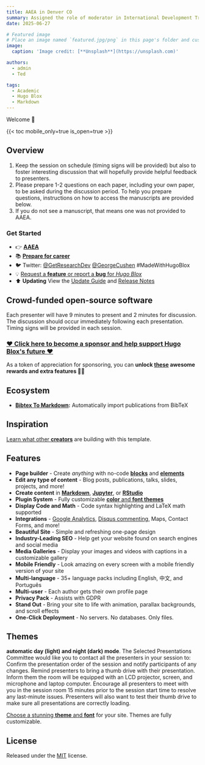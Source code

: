 ```yaml
---
title: AAEA in Denver CO 
summary: Assigned the role of moderator in International Development Trade, Markets, and Policy Lightning Session 1
date: 2025-06-27

# Featured image
# Place an image named `featured.jpg/png` in this page's folder and customize its options here.
image:
  caption: 'Image credit: [**Unsplash**](https://unsplash.com)'

authors:
  - admin
  - Ted

tags:
  - Academic
  - Hugo Blox
  - Markdown
---
```


Welcome 👋

{{< toc mobile_only=true is_open=true >}}

## Overview

1. Keep the session on schedule (timing signs will be provided) but also to foster interesting discussion that will hopefully provide helpful feedback to presenters.  
2. Please prepare 1-2 questions on each paper, including your own paper, to be asked during the discussion period. To help you prepare questions, instructions on how to access the manuscripts are provided below. 
3. If you do not see a manuscript, that means one was not provided to AAEA.


### Get Started

- 👉 [**AAEA**](https://AAEA.com/)
- 📚 [**Prepare for career**](https://AAEA.com/)
- 🐦 Twitter: [@GetResearchDev](https://twitter.com/GetResearchDev) [@GeorgeCushen](https://twitter.com/GeorgeCushen) #MadeWithHugoBlox
- 💡 [Request a **feature** or report a **bug** for _Hugo Blox_](https://github.com/HugoBlox/hugo-blox-builder/issues)
- ⬆️ **Updating** View the [Update Guide](https://docs.hugoblox.com/reference/update/) and [Release Notes](https://github.com/HugoBlox/hugo-blox-builder/releases)

## Crowd-funded open-source software

Each presenter will have 9 minutes to present and 2 minutes for discussion. The discussion should occur immediately following each presentation. Timing signs will be provided in each session.

### [❤️ Click here to become a sponsor and help support Hugo Blox's future ❤️](https://hugoblox.com/sponsor/)

As a token of appreciation for sponsoring, you can **unlock [these](https://hugoblox.com/sponsor/) awesome rewards and extra features 🦄✨**

## Ecosystem

- **[Bibtex To Markdown](https://github.com/GetRD/academic-file-converter):** Automatically import publications from BibTeX

## Inspiration

[Learn what other **creators**](https://hugoblox.com/creators/) are building with this template.

## Features

- **Page builder** - Create _anything_ with no-code [**blocks**](https://hugoblox.com/blocks/) and [**elements**](https://docs.hugoblox.com/reference/markdown/)
- **Edit any type of content** - Blog posts, publications, talks, slides, projects, and more!
- **Create content** in [**Markdown**](https://docs.hugoblox.com/reference/markdown/), [**Jupyter**](https://docs.hugoblox.com/getting-started/cms/), or [**RStudio**](https://docs.hugoblox.com/getting-started/cms/)
- **Plugin System** - Fully customizable [**color** and **font themes**](https://docs.hugoblox.com/getting-started/customize/)
- **Display Code and Math** - Code syntax highlighting and LaTeX math supported
- **Integrations** - [Google Analytics](https://analytics.google.com), [Disqus commenting](https://disqus.com), Maps, Contact Forms, and more!
- **Beautiful Site** - Simple and refreshing one-page design
- **Industry-Leading SEO** - Help get your website found on search engines and social media
- **Media Galleries** - Display your images and videos with captions in a customizable gallery
- **Mobile Friendly** - Look amazing on every screen with a mobile friendly version of your site
- **Multi-language** - 35+ language packs including English, 中文, and Português
- **Multi-user** - Each author gets their own profile page
- **Privacy Pack** - Assists with GDPR
- **Stand Out** - Bring your site to life with animation, parallax backgrounds, and scroll effects
- **One-Click Deployment** - No servers. No databases. Only files.

## Themes

**automatic day (light) and night (dark) mode**. The Selected Presentations Committee would like you to contact all the presenters in your session to:
Confirm the presentation order of the session and notify participants of any changes. Remind presenters to bring a thumb drive with their presentation.
Inform them the room will be equipped with an LCD projector, screen, and microphone and laptop computer. Encourage all presenters to meet with you in the session room 15 minutes prior to the session start time to resolve any last-minute issues. Presenters will also want to test their thumb drive to make sure all presentations are correctly loading.

[Choose a stunning **theme** and **font**](https://docs.hugoblox.com/getting-started/customize/) for your site. Themes are fully customizable.

## License


Released under the [MIT](https://github.com/HugoBlox/hugo-blox-builder/blob/main/LICENSE.md) license.
